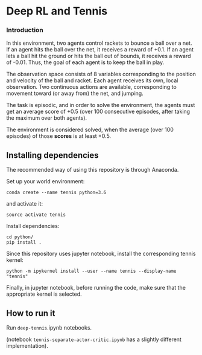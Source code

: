 # Deep RL and Tennis

### Introduction

In this environment, two agents control rackets to bounce a ball over a net. If an agent hits the ball over the net, it receives a reward of +0.1.  If an agent lets a ball hit the ground or hits the ball out of bounds, it receives a reward of -0.01.  Thus, the goal of each agent is to keep the ball in play.

The observation space consists of 8 variables corresponding to the position and velocity of the ball and racket. Each agent receives its own, local observation.  Two continuous actions are available, corresponding to movement toward (or away from) the net, and jumping. 

The task is episodic, and in order to solve the environment, the agents must get an average score of +0.5 (over 100 consecutive episodes, after taking the maximum over both agents). 

The environment is considered solved, when the average (over 100 episodes) of those **scores** is at least +0.5.

## Installing dependencies

The recommended way of using this repository is through Anaconda.

Set up your world environment:
```
conda create --name tennis python=3.6
```

and activate it:

```
source activate tennis
```
Install dependencies:

```
cd python/
pip install .
```

Since this repository uses jupyter notebook, install the corresponding tennis kernel:

```
python -m ipykernel install --user --name tennis --display-name "tennis"
```
Finally, in jupyter notebook, before running the code, make sure that the appropriate kernel is selected.

## How to run it

Run `deep-tennis`.ipynb notebooks.

(notebook `tennis-separate-actor-critic.ipynb` has a slightly different implementation).

